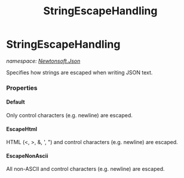 ﻿---
title: StringEscapeHandling
---

# StringEscapeHandling
_namespace: [Newtonsoft.Json](N-Newtonsoft.Json.html)_

Specifies how strings are escaped when writing JSON text.




### Properties

#### Default
Only control characters (e.g. newline) are escaped.
#### EscapeHtml
HTML (<, >, &, ', ") and control characters (e.g. newline) are escaped.
#### EscapeNonAscii
All non-ASCII and control characters (e.g. newline) are escaped.
